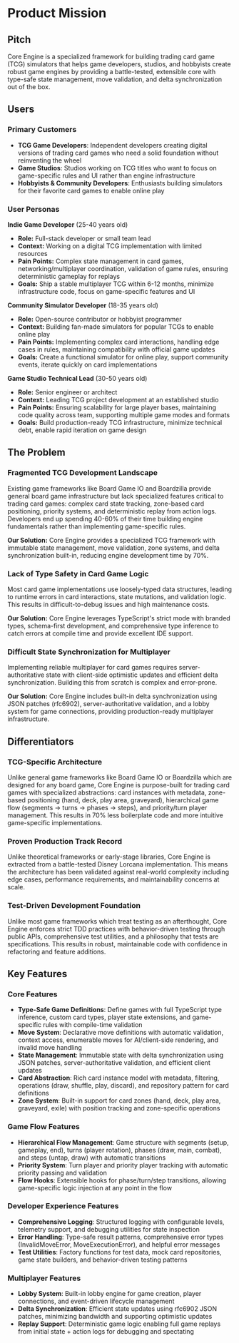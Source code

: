 # Product Mission

## Pitch

Core Engine is a specialized framework for building trading card game (TCG) simulators that helps game developers, studios, and hobbyists create robust game engines by providing a battle-tested, extensible core with type-safe state management, move validation, and delta synchronization out of the box.

## Users

### Primary Customers

- **TCG Game Developers**: Independent developers creating digital versions of trading card games who need a solid foundation without reinventing the wheel
- **Game Studios**: Studios working on TCG titles who want to focus on game-specific rules and UI rather than engine infrastructure
- **Hobbyists & Community Developers**: Enthusiasts building simulators for their favorite card games to enable online play

### User Personas

**Indie Game Developer** (25-40 years old)
- **Role:** Full-stack developer or small team lead
- **Context:** Working on a digital TCG implementation with limited resources
- **Pain Points:** Complex state management in card games, networking/multiplayer coordination, validation of game rules, ensuring deterministic gameplay for replays
- **Goals:** Ship a stable multiplayer TCG within 6-12 months, minimize infrastructure code, focus on game-specific features and UI

**Community Simulator Developer** (18-35 years old)
- **Role:** Open-source contributor or hobbyist programmer
- **Context:** Building fan-made simulators for popular TCGs to enable online play
- **Pain Points:** Implementing complex card interactions, handling edge cases in rules, maintaining compatibility with official game updates
- **Goals:** Create a functional simulator for online play, support community events, iterate quickly on card implementations

**Game Studio Technical Lead** (30-50 years old)
- **Role:** Senior engineer or architect
- **Context:** Leading TCG project development at an established studio
- **Pain Points:** Ensuring scalability for large player bases, maintaining code quality across team, supporting multiple game modes and formats
- **Goals:** Build production-ready TCG infrastructure, minimize technical debt, enable rapid iteration on game design

## The Problem

### Fragmented TCG Development Landscape

Existing game frameworks like Board Game IO and Boardzilla provide general board game infrastructure but lack specialized features critical to trading card games: complex card state tracking, zone-based card positioning, priority systems, and deterministic replay from action logs. Developers end up spending 40-60% of their time building engine fundamentals rather than implementing game-specific rules.

**Our Solution:** Core Engine provides a specialized TCG framework with immutable state management, move validation, zone systems, and delta synchronization built-in, reducing engine development time by 70%.

### Lack of Type Safety in Card Game Logic

Most card game implementations use loosely-typed data structures, leading to runtime errors in card interactions, state mutations, and validation logic. This results in difficult-to-debug issues and high maintenance costs.

**Our Solution:** Core Engine leverages TypeScript's strict mode with branded types, schema-first development, and comprehensive type inference to catch errors at compile time and provide excellent IDE support.

### Difficult State Synchronization for Multiplayer

Implementing reliable multiplayer for card games requires server-authoritative state with client-side optimistic updates and efficient delta synchronization. Building this from scratch is complex and error-prone.

**Our Solution:** Core Engine includes built-in delta synchronization using JSON patches (rfc6902), server-authoritative validation, and a lobby system for game connections, providing production-ready multiplayer infrastructure.

## Differentiators

### TCG-Specific Architecture

Unlike general game frameworks like Board Game IO or Boardzilla which are designed for any board game, Core Engine is purpose-built for trading card games with specialized abstractions: card instances with metadata, zone-based positioning (hand, deck, play area, graveyard), hierarchical game flow (segments → turns → phases → steps), and priority/turn player management. This results in 70% less boilerplate code and more intuitive game-specific implementations.

### Proven Production Track Record

Unlike theoretical frameworks or early-stage libraries, Core Engine is extracted from a battle-tested Disney Lorcana implementation. This means the architecture has been validated against real-world complexity including edge cases, performance requirements, and maintainability concerns at scale.

### Test-Driven Development Foundation

Unlike most game frameworks which treat testing as an afterthought, Core Engine enforces strict TDD practices with behavior-driven testing through public APIs, comprehensive test utilities, and a philosophy that tests are specifications. This results in robust, maintainable code with confidence in refactoring and feature additions.

## Key Features

### Core Features

- **Type-Safe Game Definitions**: Define games with full TypeScript type inference, custom card types, player state extensions, and game-specific rules with compile-time validation
- **Move System**: Declarative move definitions with automatic validation, context access, enumerable moves for AI/client-side rendering, and invalid move handling
- **State Management**: Immutable state with delta synchronization using JSON patches, server-authoritative validation, and efficient client updates
- **Card Abstraction**: Rich card instance model with metadata, filtering, operations (draw, shuffle, play, discard), and repository pattern for card definitions
- **Zone System**: Built-in support for card zones (hand, deck, play area, graveyard, exile) with position tracking and zone-specific operations

### Game Flow Features

- **Hierarchical Flow Management**: Game structure with segments (setup, gameplay, end), turns (player rotation), phases (draw, main, combat), and steps (untap, draw) with automatic transitions
- **Priority System**: Turn player and priority player tracking with automatic priority passing and validation
- **Flow Hooks**: Extensible hooks for phase/turn/step transitions, allowing game-specific logic injection at any point in the flow

### Developer Experience Features

- **Comprehensive Logging**: Structured logging with configurable levels, telemetry support, and debugging utilities for state inspection
- **Error Handling**: Type-safe result patterns, comprehensive error types (InvalidMoveError, MoveExecutionError), and helpful error messages
- **Test Utilities**: Factory functions for test data, mock card repositories, game state builders, and behavior-driven testing patterns

### Multiplayer Features

- **Lobby System**: Built-in lobby engine for game creation, player connections, and event-driven lifecycle management
- **Delta Synchronization**: Efficient state updates using rfc6902 JSON patches, minimizing bandwidth and supporting optimistic updates
- **Replay Support**: Deterministic game logic enabling full game replays from initial state + action logs for debugging and spectating
